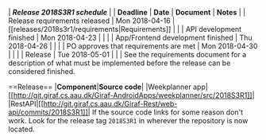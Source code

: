 | _**Release 2018S3R1 schedule**_                                                                                            |
| **Deadline**                                               | **Date**                 | **Document**   | **Notes** |
| Release requirements released                 | Mon 2018-04-16 | [[releases/2018s3r1/requirements|Requirements]]    |  |
| API development finished                         | Mon 2018-04-23 |                             |  |
| App/Frontend development finished       | Thu 2018-04-26  |                             |  |
| PO approves that requirements are met  | Mon 2018-04-30 |                             | |
| Release                                                        | Tue 2018-05-01   |                              | |
See the requirements document for a description of what must be implemented before the release can be considered finished. 

==Release==
|**Component**|**Source code**|
|Weekplanner app|[[http://git.giraf.cs.aau.dk/Giraf-AndroidApps/weekplanner/src/2018S3R1]]|
|RestAPI|[[http://git.giraf.cs.aau.dk/Giraf-Rest/web-api/commits/2018S3R1]]|
If the source code links for some reason don't work. Look for the release tag `2018S3R1` in wherever the repository is now located.
